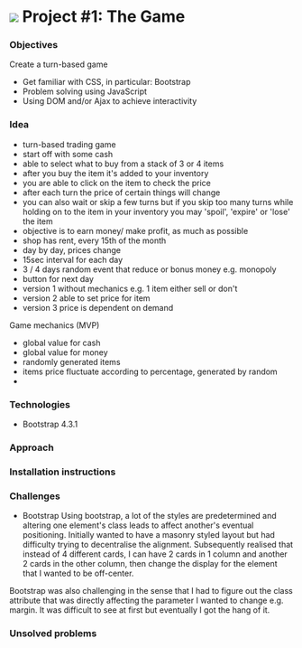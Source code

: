# ![](https://ga-dash.s3.amazonaws.com/production/assets/logo-9f88ae6c9c3871690e33280fcf557f33.png) Project #1: The Game

### Objectives

Create a turn-based game

* Get familiar with CSS, in particular: Bootstrap
* Problem solving using JavaScript
* Using DOM and/or Ajax to achieve interactivity

### Idea

* turn-based trading game
* start off with some cash
* able to select what to buy from a stack of 3 or 4 items
* after you buy the item it's added to your inventory
* you are able to click on the item to check the price
* after each turn the price of certain things will change
* you can also wait or skip a few turns but if you skip too many turns while holding on to the item in your inventory you may 'spoil', 'expire' or 'lose' the item
* objective is to earn money/ make profit, as much as possible
* shop has rent, every 15th of the month
* day by day, prices change
* 15sec interval for each day
* 3 / 4 days random event that reduce or bonus money e.g. monopoly
* button for next day
* version 1 without mechanics e.g. 1 item either sell or don't
* version 2 able to set price for item
* version 3 price is dependent on demand

Game mechanics (MVP)
* global value for cash
* global value for money
* randomly generated items 
* items price fluctuate according to percentage, generated by random
* 

### Technologies
* Bootstrap 4.3.1

### Approach
### Installation instructions
### Challenges
* Bootstrap
Using bootstrap, a lot of the styles are predetermined and altering one element's class leads to affect another's eventual positioning. Initially wanted to have a masonry styled layout but had difficulty trying to decentralise the alignment. Subsequently realised that instead of 4 different cards, I can have 2 cards in 1 column and another 2 cards in the other column, then change the display for the element that I wanted to be off-center.

Bootstrap was also challenging in the sense that I had to figure out the class attribute that was directly affecting the parameter I wanted to change e.g. margin. It was difficult to see at first but eventually I got the hang of it.
### Unsolved problems